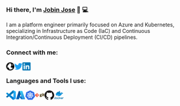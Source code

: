 <!--
**cloudyjobin/cloudyjobin** is a ✨ _special_ ✨ repository because its `README.md` (this file) appears on your GitHub profile.

Here are some ideas to get you started:

- 🔭 I’m currently working on ...
- 🌱 I’m currently learning ...
- 👯 I’m looking to collaborate on ...
- 🤔 I’m looking for help with ...
- 💬 Ask me about ...
- 📫 How to reach me: ...
- 😄 Pronouns: ...
- ⚡ Fun fact: ...
-->

### Hi there, I'm [Jobin Jose][website] 👋 💻

I am a platform engineer primarily focused on Azure and Kubernetes, specializing in Infrastructure as Code (IaC) and Continuous Integration/Continuous Deployment (CI/CD) pipelines.




### Connect with me:

[<img align="left" alt="About Me" width="22px" src="https://raw.githubusercontent.com/iconic/open-iconic/master/svg/globe.svg" />][website] 
[<img align="left" alt="Twitter" width="22px" src="https://raw.githubusercontent.com/cloudyjobin/cloudyjobin/main/images/twitter.svg" />][twitter]
[<img align="left" alt="LinkedIn" width="22px" src="https://raw.githubusercontent.com/cloudyjobin/cloudyjobin/main/images/linkedin.svg" />][linkedin]
<br />

### Languages and Tools I use:

<img align="left" alt="Visual Studio Code" width="26px" src="https://github.com/github/explore/blob/cbe43f9176f0609329c713c62b569b9c2d0d2e6f/topics/visual-studio-code/visual-studio-code.png" />
<img align="left" alt="Azure" width="26px" src="https://github.com/github/explore/blob/cbe43f9176f0609329c713c62b569b9c2d0d2e6f/topics/azure/azure.png" />
<img align="left" alt="Kubernetes" width="26px" src="https://github.com/github/explore/blob/cbe43f9176f0609329c713c62b569b9c2d0d2e6f/topics/kubernetes/kubernetes.png" />
<img align="left" alt="Git" width="26px" src="https://raw.githubusercontent.com/github/explore/80688e429a7d4ef2fca1e82350fe8e3517d3494d/topics/git/git.png" />
<img align="left" alt="GitHub" width="26px" src="https://raw.githubusercontent.com/github/explore/78df643247d429f6cc873026c0622819ad797942/topics/github/github.png" />
<img align="left" alt="Docker" width="26px" src="https://raw.githubusercontent.com/github/explore/80688e429a7d4ef2fca1e82350fe8e3517d3494d/topics/docker/docker.png" />
<br />


[website]: https://jobinjose.com
[twitter]: https://twitter.com/jobinjosem
[linkedin]: https://linkedin.com/in/jobinjosem